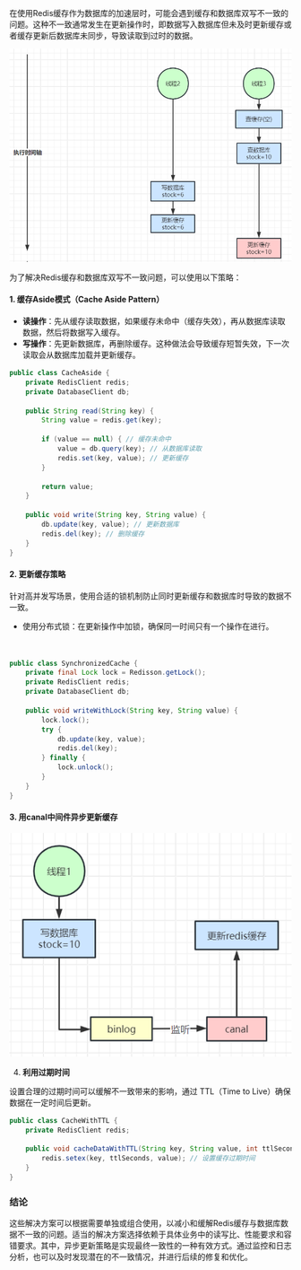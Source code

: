 在使用Redis缓存作为数据库的加速层时，可能会遇到缓存和数据库双写不一致的问题。这种不一致通常发生在更新操作时，即数据写入数据库但未及时更新缓存或者缓存更新后数据库未同步，导致读取到过时的数据。

![1723038105342-19355060-69ea-4cb4-abd1-a3ea9827c08a.png](./assets/1723038105342-19355060-69ea-4cb4-abd1-a3ea9827c08a.png)

为了解决Redis缓存和数据库双写不一致问题，可以使用以下策略：

#### 1. **缓存Aside模式（Cache Aside Pattern）**

+ **读操作**：先从缓存读取数据，如果缓存未命中（缓存失效），再从数据库读取数据，然后将数据写入缓存。
+ **写操作**：先更新数据库，再删除缓存。这种做法会导致缓存短暂失效，下一次读取会从数据库加载并更新缓存。

```java
public class CacheAside {  
    private RedisClient redis;  
    private DatabaseClient db;  

    public String read(String key) {  
        String value = redis.get(key);  

        if (value == null) { // 缓存未命中  
            value = db.query(key); // 从数据库读取  
            redis.set(key, value); // 更新缓存  
        }  

        return value;  
    }  

    public void write(String key, String value) {  
        db.update(key, value); // 更新数据库  
        redis.del(key); // 删除缓存  
    }  
}
```

#### 2. **更新缓存策略**

针对高并发写场景，使用合适的锁机制防止同时更新缓存和数据库时导致的数据不一致。

+ 使用分布式锁：在更新操作中加锁，确保同一时间只有一个操作在进行。

```java


public class SynchronizedCache {  
    private final Lock lock = Redisson.getLock();  
    private RedisClient redis;  
    private DatabaseClient db;  

    public void writeWithLock(String key, String value) {  
        lock.lock();  
        try {  
            db.update(key, value);  
            redis.del(key);  
        } finally {  
            lock.unlock();  
        }  
    }  
}
```

#### 3. 用canal中间件**异步更新缓存**

![1723038142809-be419152-1ef8-45d7-a639-ca2f593168b1.png](./assets/1723038142809-be419152-1ef8-45d7-a639-ca2f593168b1.png)

4. **利用过期时间**

设置合理的过期时间可以缓解不一致带来的影响，通过 TTL（Time to Live）确保数据在一定时间后更新。

```java
public class CacheWithTTL {  
    private RedisClient redis;  

    public void cacheDataWithTTL(String key, String value, int ttlSeconds) {  
        redis.setex(key, ttlSeconds, value); // 设置缓存过期时间  
    }  
}
```

### 结论

这些解决方案可以根据需要单独或组合使用，以减小和缓解Redis缓存与数据库数据不一致的问题。适当的解决方案选择依赖于具体业务中的读写比、性能要求和容错要求。其中，异步更新策略是实现最终一致性的一种有效方式。通过监控和日志分析，也可以及时发现潜在的不一致情况，并进行后续的修复和优化。
